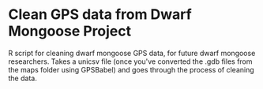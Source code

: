 # Clean GPS data from Dwarf Mongoose Project
R script for cleaning dwarf mongoose GPS data, for future dwarf mongoose researchers.
Takes a unicsv file (once you've converted the .gdb files from the maps folder using GPSBabel) and goes through the process of cleaning the data.
